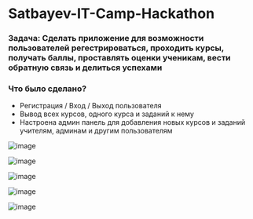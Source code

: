 # Satbayev-IT-Camp-Hackathon

### Задача: Сделать приложение для возможности пользователей регестрироваться, проходить курсы, получать баллы, проставлять оценки ученикам, вести обратную связь и делиться успехами

### Что было сделано?
 - Регистрация / Вход / Выход пользователя
 - Вывод всех курсов, одного курса и заданий к нему
 - Настроена админ панель для добавления новых курсов и заданий учителям, админам и другим пользователям

![image](https://github.com/Jaswine/Satbayev-IT-Camp-Hackathon/assets/82625479/c8782f9f-0791-4dbf-adf8-a2f0043e9980)

![image](https://github.com/Jaswine/Satbayev-IT-Camp-Hackathon/assets/82625479/f12b15c1-27ac-40c4-aa0a-85facb709643)

![image](https://github.com/Jaswine/Satbayev-IT-Camp-Hackathon/assets/82625479/d045c070-7d98-4198-a4cd-c1e3f1e0c8d2)

![image](https://github.com/Jaswine/Satbayev-IT-Camp-Hackathon/assets/82625479/3b907ee7-5d83-405e-a6d6-22c74a486890)

![image](https://github.com/Jaswine/Satbayev-IT-Camp-Hackathon/assets/82625479/c3f5fedb-3234-4fec-b722-e2e8e07a69e3)
